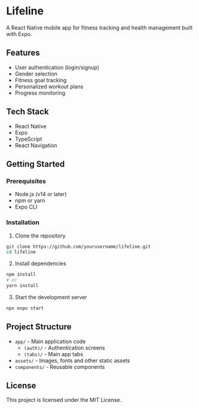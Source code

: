 # Lifeline

A React Native mobile app for fitness tracking and health management built with Expo.

## Features

- User authentication (login/signup)
- Gender selection
- Fitness goal tracking
- Personalized workout plans
- Progress monitoring

## Tech Stack

- React Native
- Expo
- TypeScript
- React Navigation

## Getting Started

### Prerequisites

- Node.js (v14 or later)
- npm or yarn
- Expo CLI

### Installation

1. Clone the repository
```bash
git clone https://github.com/yourusername/lifeline.git
cd lifeline
```

2. Install dependencies
```bash
npm install
# or
yarn install
```

3. Start the development server
```bash
npx expo start
```

## Project Structure

- `app/` - Main application code
  - `(auth)/` - Authentication screens
  - `(tabs)/` - Main app tabs
- `assets/` - Images, fonts and other static assets
- `components/` - Reusable components

## License

This project is licensed under the MIT License.
